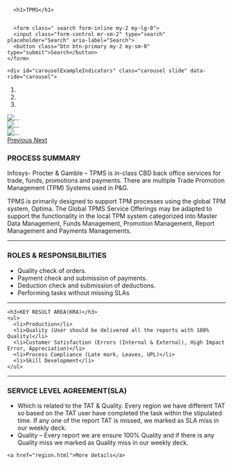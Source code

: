 <html lang="en" dir="ltr">
  <head>
    <meta charset="utf-8">
    <title>my process</title>
    <link rel="stylesheet" href="TPMS.css">
    <link rel="stylesheet" href="https://stackpath.bootstrapcdn.com/bootstrap/4.4.1/css/bootstrap.min.css" integrity="sha384-Vkoo8x4CGsO3+Hhxv8T/Q5PaXtkKtu6ug5TOeNV6gBiFeWPGFN9MuhOf23Q9Ifjh" crossorigin="anonymous">
    <script src="https://code.jquery.com/jquery-3.4.1.slim.min.js" integrity="sha384-J6qa4849blE2+poT4WnyKhv5vZF5SrPo0iEjwBvKU7imGFAV0wwj1yYfoRSJoZ+n" crossorigin="anonymous"></script>
<script src="https://cdn.jsdelivr.net/npm/popper.js@1.16.0/dist/umd/popper.min.js" integrity="sha384-Q6E9RHvbIyZFJoft+2mJbHaEWldlvI9IOYy5n3zV9zzTtmI3UksdQRVvoxMfooAo" crossorigin="anonymous"></script>
<script src="https://stackpath.bootstrapcdn.com/bootstrap/4.4.1/js/bootstrap.min.js" integrity="sha384-wfSDF2E50Y2D1uUdj0O3uMBJnjuUD4Ih7YwaYd1iqfktj0Uod8GCExl3Og8ifwB6" crossorigin="anonymous"></script>
  </head>
  <body>


      <h1>TPMS</h1>


      <form class=" search form-inline my-2 my-lg-0">
      <input class="form-control mr-sm-2" type="search" placeholder="Search" aria-label="Search">
      <button class="btn btn-primary my-2 my-sm-0" type="submit">Search</button>
    </form>

    <div id="carouselExampleIndicators" class="carousel slide" data-ride="carousel">
  <ol class="carousel-indicators">
    <li data-target="#carouselExampleIndicators" data-slide-to="0" class="active"></li>
    <li data-target="#carouselExampleIndicators" data-slide-to="1"></li>
    <li data-target="#carouselExampleIndicators" data-slide-to="2"></li>
  </ol>
  <div class="carousel-inner">
    <div class="carousel-item active">
      <img class="front" src="C:\Users\DCPRADEEPA\Documents\P&G.jfif"class="d-block w-100" alt="...">
    </div>
    <div class="carousel-item">
      <img class="front"src="C:\Users\DCPRADEEPA\Documents\infosys.jfif" class="d-block w-100" alt="...">
    </div>
    <div class="carousel-item">
      <img class="front"src="C:\Users\DCPRADEEPA\Documents\desicrew.png" class="d-block w-100" alt="...">
    </div>
  </div>
  <a class="carousel-control-prev" href="#carouselExampleIndicators" role="button" data-slide="prev">
    <span class="carousel-control-prev-icon" aria-hidden="true"></span>
    <span class="sr-only">Previous</span>
  </a>
  <a class="carousel-control-next" href="#carouselExampleIndicators" role="button" data-slide="next">
    <span class="carousel-control-next-icon" aria-hidden="true"></span>
    <span class="sr-only">Next</span>
  </a>
</div>

  <div class="one">
<h3>PROCESS SUMMARY</h3>
<p>Infosys- Procter & Gamble – TPMS is in-class CBD back office services for trade, funds, promotions and payments. There are multiple Trade Promotion Management (TPM) Systems used in P&G. </p>
<p>TPMS is primarily designed to support TPM processes using the global TPM system, Optima. The Global TPMS Service Offerings may be adapted to support the functionality in the local TPM system categorized into Master Data Management, Funds Management, Promotion Management, Report Management and Payments Managements.</p>
</div>
<hr>
<div class="two">
<h3>ROLES & RESPONSILBILITIES</h3>
    <ul>
<li>	Quality check of orders.</li>
<li>Payment check and submission of payments.</li>
<li>	Deduction check and submission of deductions.</li>
<li>Performing tasks without missing SLAs</li>
<ul>
    </div>
    <hr>
    <div class="three">

    <h3>KEY RESULT AREA(KRA)</h3>
    <ul>
      <li>Production</li>
      <li>Quality (User should be delivered all the reports with 100% Quality)</li>
      <li>Customer Satisfaction (Errors (Internal & External), High Impact Error, Appreciation)</li>
      <li>Process Compliance (Late mark, Leaves, UPL)</li>
      <li>Skill Development</li>
    </ul>
  </div>
  <hr>
  <div class="four">
    <h3>SERVICE LEVEL AGREEMENT(SLA)</h3>
    <ul>
      <li>Which is related to the TAT & Quality. Every region we have different TAT so based on the TAT user have completed the task within the stipulated time. If any one of the report TAT is missed, we marked as SLA miss in our weekly deck.</li>
      <li>Quality – Every report we are ensure 100% Quality and if there is any Quality miss we marked as Quality miss in our weekly deck.</li>
    </ul>
  </div>

    <a href="region.html">More details</a>
  </body>
</html>
